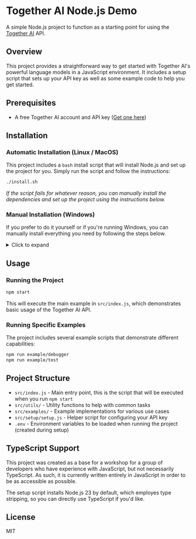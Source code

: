 # Together AI Node.js Demo

A simple Node.js project to function as a starting point for using the [Together AI](https://together.ai) API.

## Overview

This project provides a straightforward way to get started with Together AI's powerful language models in a JavaScript environment. It includes a setup script that sets up your API key as well as some example code to help you get started.

## Prerequisites

- A free Together AI account and API key ([Get one here](https://together.ai))

## Installation

### Automatic Installation (Linux / MacOS)

This project includes a `bash` install script that will install Node.js and set up the project for you. Simply run the script and follow the instructions:

```bash
./install.sh
```

_If the script fails for whatever reason, you can manually install the dependencies and set up the project using the instructions below._

### Manual Installation (Windows)

If you prefer to do it yourself or if you're running Windows, you can manually install everything you need by following the steps below.

<details> 
  <summary>Click to expand</summary>


#### Install Node.js

Follow the simple instructions on the [Node.js website](https://nodejs.org/en/download).

_Ensure you pick your OS from the dropdown menu. Version 23 or higher is recommended._

#### Clone the Repository

Clone this repository from GitHub.

```bash
git clone https://github.com/krista-koivisto-paf/together-ai-js.git
```

#### Install Dependencies

Install project dependencies:

```bash
npm install
```

#### Add your API key

Run the setup script to set up your API key:

```bash
npm run setup
```

You'll be prompted to enter your Together AI API key. You can find it on your Together AI dashboard or in the [API settings under API Keys](https://api.together.ai/settings/api-keys).

**That's it, you're good to go! 🎉**

</details>

## Usage

### Running the Project

```bash
npm start
```

This will execute the main example in `src/index.js`, which demonstrates basic usage of the Together AI API.

### Running Specific Examples

The project includes several example scripts that demonstrate different capabilities:

```bash
npm run example/debugger
npm run example/test
```

## Project Structure

- `src/index.js` - Main entry point, this is the script that will be executed when you run `npm start`
- `src/utils/` - Utility functions to help with common tasks
- `src/examples/` - Example implementations for various use cases
- `src/setup/setup.js` - Helper script for configuring your API key
- `.env` - Environment variables to be loaded when running the project (created during setup)

## TypeScript Support

This project was created as a base for a workshop for a group of developers who have experience with JavaScript, but not necessarily TypeScript. As such, it is currently written entirely in JavaScript in order to be as accessible as possible.

The setup script installs Node.js 23 by default, which employes type stripping, so you can directly use TypeScript if you'd like.

## License

MIT
